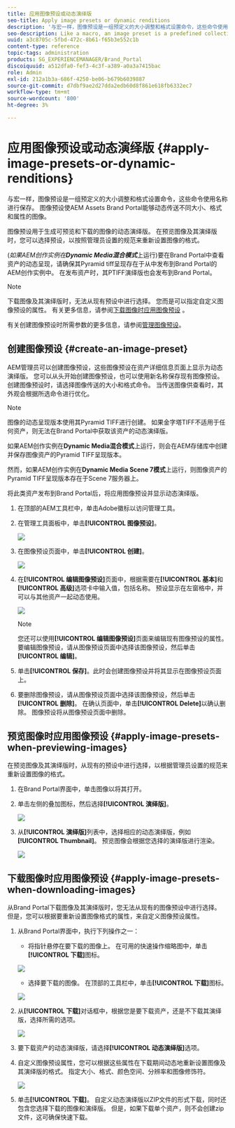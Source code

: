 ```yaml
---
title: 应用图像预设或动态演绎版
seo-title: Apply image presets or dynamic renditions
description: '与宏一样，图像预设是一组预定义的大小调整和格式设置命令，这些命令使用名称进行保存。 图像预设使AEM Assets Brand Portal能够动态传送不同大小、格式和属性的图像。 '
seo-description: Like a macro, an image preset is a predefined collection of sizing and formatting commands saved under a name. Image presets enable AEM Assets Brand Portal to dynamically deliver images of different sizes, formats, and properties.
uuid: a3c8705c-5fbd-472c-8b61-f65b3e552c1b
content-type: reference
topic-tags: administration
products: SG_EXPERIENCEMANAGER/Brand_Portal
discoiquuid: a512dfa0-fef3-4c3f-a389-a0a3a7415bac
role: Admin
exl-id: 212a1b3a-686f-4250-be06-b679b6039887
source-git-commit: d7dbf9ae2d27dda2edb60d8f861e618fb6332ec7
workflow-type: tm+mt
source-wordcount: '800'
ht-degree: 3%

---
```


# 应用图像预设或动态演绎版 {#apply-image-presets-or-dynamic-renditions}

与宏一样，图像预设是一组预定义的大小调整和格式设置命令，这些命令使用名称进行保存。 图像预设使AEM Assets Brand Portal能够动态传送不同大小、格式和属性的图像。

图像预设用于生成可预览和下载的图像的动态演绎版。 在预览图像及其演绎版时，您可以选择预设，以按照管理员设置的规范来重新设置图像的格式。

(*如果AEM创作实例在&#x200B;**Dynamic Media混合模式***上运行)要在Brand Portal中查看资产的动态呈现，请确保其Pyramid tiff呈现存在于从中发布到Brand Portal的AEM创作实例中。 在发布资产时，其PTIFF演绎版也会发布到Brand Portal。

>[!NOTE]
>
>下载图像及其演绎版时，无法从现有预设中进行选择。 您而是可以指定自定义图像预设的属性。 有关更多信息，请参阅[下载图像时应用图像预设](../using/brand-portal-image-presets.md#main-pars-text-1403412644) 。


有关创建图像预设时所需参数的更多信息，请参阅[管理图像预设](../using/brand-portal-image-presets.md)。

## 创建图像预设 {#create-an-image-preset}

AEM管理员可以创建图像预设，这些图像预设在资产详细信息页面上显示为动态演绎版。 您可以从头开始创建图像预设，也可以使用新名称保存现有图像预设。 创建图像预设时，请选择图像传送的大小和格式命令。 当传送图像供查看时，其外观会根据所选命令进行优化。

>[!NOTE]
>
>图像的动态呈现版本使用其Pyramid TIFF进行创建。 如果金字塔TIFF不适用于任何资产，则无法在Brand Portal中获取该资产的动态演绎版。
>
>如果AEM创作实例在&#x200B;**Dynamic Media混合模式**&#x200B;上运行，则会在AEM存储库中创建并保存图像资产的Pyramid TIFF呈现版本。
>
>然而，如果AEM创作实例在&#x200B;**Dynamic Media Scene 7模式**&#x200B;上运行，则图像资产的Pyramid TIFF呈现版本存在于Scene 7服务器上。
>
>将此类资产发布到Brand Portal后，将应用图像预设并显示动态演绎版。


1. 在顶部的AEM工具栏中，单击Adobe徽标以访问管理工具。

1. 在管理工具面板中，单击&#x200B;**[!UICONTROL 图像预设]**。

   ![](assets/admin-tools-panel-4.png)

1. 在图像预设页面中，单击&#x200B;**[!UICONTROL 创建]**。

   ![](assets/image_preset_homepage.png)

1. 在&#x200B;**[!UICONTROL 编辑图像预设]**&#x200B;页面中，根据需要在&#x200B;**[!UICONTROL 基本]**&#x200B;和&#x200B;**[!UICONTROL 高级]**&#x200B;选项卡中输入值，包括名称。 预设显示在左窗格中，并可以与其他资产一起动态使用。

   ![](assets/image_preset_create.png)

   >[!NOTE]
   >
   >您还可以使用&#x200B;**[!UICONTROL 编辑图像预设]**&#x200B;页面来编辑现有图像预设的属性。 要编辑图像预设，请从图像预设页面中选择该图像预设，然后单击&#x200B;**[!UICONTROL 编辑]**。

1. 单击&#x200B;**[!UICONTROL 保存]**。此时会创建图像预设并将其显示在图像预设页面上。
1. 要删除图像预设，请从图像预设页面中选择该图像预设，然后单击&#x200B;**[!UICONTROL 删除]**。 在确认页面中，单击&#x200B;**[!UICONTROL Delete]**&#x200B;以确认删除。 图像预设将从图像预设页面中删除。

## 预览图像时应用图像预设  {#apply-image-presets-when-previewing-images}

在预览图像及其演绎版时，从现有的预设中进行选择，以根据管理员设置的规范来重新设置图像的格式。

1. 在Brand Portal界面中，单击图像以将其打开。
1. 单击左侧的叠加图标，然后选择&#x200B;**[!UICONTROL 演绎版]**。

   ![](assets/image-preset-previewrenditions.png)

1. 从&#x200B;**[!UICONTROL 演绎版]**&#x200B;列表中，选择相应的动态演绎版，例如&#x200B;**[!UICONTROL Thumbnail]**。 预览图像会根据您选择的演绎版进行渲染。

   ![](assets/image-preset-previewrenditionthumbnail.png)

## 下载图像时应用图像预设 {#apply-image-presets-when-downloading-images}

从Brand Portal下载图像及其演绎版时，您无法从现有的图像预设中进行选择。 但是，您可以根据要重新设置图像格式的属性，来自定义图像预设属性。

1. 从Brand Portal界面中，执行下列操作之一：

   * 将指针悬停在要下载的图像上。 在可用的快速操作缩略图中，单击&#x200B;**[!UICONTROL 下载]**&#x200B;图标。

   ![](assets/downloadsingleasset.png)

   * 选择要下载的图像。 在顶部的工具栏中，单击&#x200B;**[!UICONTROL 下载]**&#x200B;图标。

   ![](assets/downloadassets.png)

1. 从&#x200B;**[!UICONTROL 下载]**&#x200B;对话框中，根据您是要下载资产，还是不下载其演绎版，选择所需的选项。

   ![](assets/donload-assets-dialog.png)

1. 要下载资产的动态演绎版，请选择&#x200B;**[!UICONTROL 动态演绎版]**&#x200B;选项。
1. 自定义图像预设属性，您可以根据这些属性在下载期间动态地重新设置图像及其演绎版的格式。 指定大小、格式、颜色空间、分辨率和图像修饰符。

   ![](assets/dynamicrenditions.png)

1. 单击&#x200B;**[!UICONTROL 下载]**。 自定义动态演绎版以ZIP文件的形式下载，同时还包含您选择下载的图像和演绎版。 但是，如果下载单个资产，则不会创建zip文件，这可确保快速下载。
